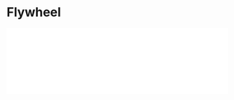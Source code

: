 # Flywheel

<style>
    iframe {
        width: 100% !important; 
        border: none; 
        background-color: white;
    }
</style>


<iframe src="local.html"></iframe>
